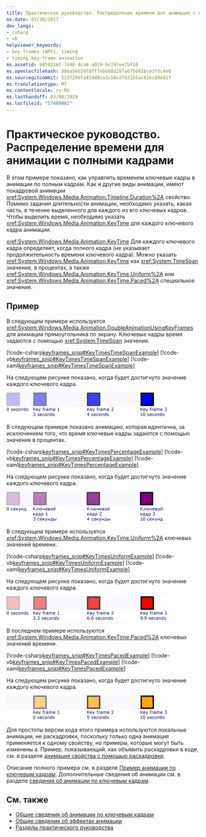 ```yaml
---
title: Практическое руководство. Распределение времени для анимации с полными кадрами
ms.date: 03/30/2017
dev_langs:
- csharp
- vb
helpviewer_keywords:
- key frames [WPF], timing
- timing key-frame animation
ms.assetid: b059216f-7d4b-4ca8-a019-bc287ee7bf16
ms.openlocfilehash: d0ea56b24f8fffeb688d297a675681bce3fdc4e0
ms.sourcegitcommit: 5137208fa414d9ca3c58cdfd2155ac81bc89e917
ms.translationtype: MT
ms.contentlocale: ru-RU
ms.lasthandoff: 03/06/2019
ms.locfileid: "57489882"
---
```

# <a name="how-to-control-key-frame-animation-timing"></a>Практическое руководство. Распределение времени для анимации с полными кадрами

В этом примере показано, как управлять временем ключевые кадры в анимации по полным кадрам. Как и другие виды анимации, имеют покадровой анимации <xref:System.Windows.Media.Animation.Timeline.Duration%2A> свойство. Помимо задания длительности анимации, необходимо указать, какая часть, в течение выделенного для каждого из его ключевых кадров. Чтобы выделить время, необходимо указать <xref:System.Windows.Media.Animation.KeyTime> для каждого ключевого кадра анимации.

<xref:System.Windows.Media.Animation.KeyTime> Для каждого ключевого кадра определяет, когда полного кадра (не указывает продолжительность времени ключевого кадра). Можно указать <xref:System.Windows.Media.Animation.KeyTime> как <xref:System.TimeSpan> значение, в процентах, а также <xref:System.Windows.Media.Animation.KeyTime.Uniform%2A> или <xref:System.Windows.Media.Animation.KeyTime.Paced%2A> специальное значение.

## <a name="example"></a>Пример

В следующем примере используется <xref:System.Windows.Media.Animation.DoubleAnimationUsingKeyFrames> для анимации прямоугольника по экрану. Ключевые кадры время задаются с помощью <xref:System.TimeSpan> значения.

[!code-csharp[keyframes_snip#KeyTimesTimeSpanExample](~/samples/snippets/csharp/VS_Snippets_Wpf/keyframes_snip/CSharp/KeyTimesExample.cs#keytimestimespanexample)]
[!code-vb[keyframes_snip#KeyTimesTimeSpanExample](~/samples/snippets/visualbasic/VS_Snippets_Wpf/keyframes_snip/visualbasic/keytimesexample.vb#keytimestimespanexample)]
[!code-xaml[keyframes_snip#KeyTimesTimeSpanExample](~/samples/snippets/xaml/VS_Snippets_Wpf/keyframes_snip/XAML/KeyTimesExample.xaml#keytimestimespanexample)]

На следующем рисунке показано, когда будет достигнуто значение каждого ключевого кадра.

![Ключевые значения достигаются за 3, 4 и 10 секунд](./media/graphicsmm-keyframe-keytime1-timespan.png "graphicsmm_keyframe_keytime1_timespan")

В следующем примере показано анимацию, которая идентична, за исключением того, что время ключевые кадры задаются с помощью значения в процентах.

[!code-csharp[keyframes_snip#KeyTimesPercentageExample](~/samples/snippets/csharp/VS_Snippets_Wpf/keyframes_snip/CSharp/KeyTimesExample.cs#keytimespercentageexample)]
[!code-vb[keyframes_snip#KeyTimesPercentageExample](~/samples/snippets/visualbasic/VS_Snippets_Wpf/keyframes_snip/visualbasic/keytimesexample.vb#keytimespercentageexample)]
[!code-xaml[keyframes_snip#KeyTimesPercentageExample](~/samples/snippets/xaml/VS_Snippets_Wpf/keyframes_snip/XAML/KeyTimesExample.xaml#keytimespercentageexample)]

На следующем рисунке показано, когда будет достигнуто значение каждого ключевого кадра.

![Ключевые значения достигаются за 3, 4 и 10 секунд](./media/graphicsmm-keyframe-keytime2-percentage.png "graphicsmm_keyframe_keytime2_percentage")

В следующем примере используется <xref:System.Windows.Media.Animation.KeyTime.Uniform%2A> ключевых значений времени.

[!code-csharp[keyframes_snip#KeyTimesUniformExample](~/samples/snippets/csharp/VS_Snippets_Wpf/keyframes_snip/CSharp/KeyTimesExample.cs#keytimesuniformexample)]
[!code-vb[keyframes_snip#KeyTimesUniformExample](~/samples/snippets/visualbasic/VS_Snippets_Wpf/keyframes_snip/visualbasic/keytimesexample.vb#keytimesuniformexample)]
[!code-xaml[keyframes_snip#KeyTimesUniformExample](~/samples/snippets/xaml/VS_Snippets_Wpf/keyframes_snip/XAML/KeyTimesExample.xaml#keytimesuniformexample)]

На следующем рисунке показано, когда будет достигнуто значение каждого ключевого кадра.

![Ключевые значения достигаются за 3,3; 6,6 и 9,9 секунды](./media/graphicsmm-keyframe-keytime3-uniform.png "graphicsmm_keyframe_keytime3_uniform")

В последнем примере используются <xref:System.Windows.Media.Animation.KeyTime.Paced%2A> ключевых значений времени.

[!code-csharp[keyframes_snip#KeyTimesPacedExample](~/samples/snippets/csharp/VS_Snippets_Wpf/keyframes_snip/CSharp/KeyTimesExample.cs#keytimespacedexample)]
[!code-vb[keyframes_snip#KeyTimesPacedExample](~/samples/snippets/visualbasic/VS_Snippets_Wpf/keyframes_snip/visualbasic/keytimesexample.vb#keytimespacedexample)]
[!code-xaml[keyframes_snip#KeyTimesPacedExample](~/samples/snippets/xaml/VS_Snippets_Wpf/keyframes_snip/XAML/KeyTimesExample.xaml#keytimespacedexample)]

На следующем рисунке показано, когда будет достигнуто значение каждого ключевого кадра.

![Ключевые значения достигаются за 0, 5 и 10 секунд](./media/graphicsmm-keyframe-keytime4-paced.png "graphicsmm_keyframe_keytime4_paced")

Для простоты версии кода этого примера используются локальные анимации, не раскадровки, поскольку только одна анимация применяется к одному свойству, но примеры, которые могут быть изменены а. Пример, показывающий, как объявить раскадровки в коде, см. в разделе [анимация свойства с помощью раскадровки](how-to-animate-a-property-by-using-a-storyboard.md).

Описание полного примера см. в разделе [Пример анимации по ключевым кадрам](https://go.microsoft.com/fwlink/?LinkID=160012). Дополнительные сведения об анимации см. в разделе [сведения об анимации по ключевым кадрам](key-frame-animations-overview.md).

## <a name="see-also"></a>См. также

- [Общие сведения об анимации по ключевым кадрам](key-frame-animations-overview.md)
- [Общие сведения об эффектах анимации](animation-overview.md)
- [Разделы практического руководства](animation-and-timing-how-to-topics.md)
